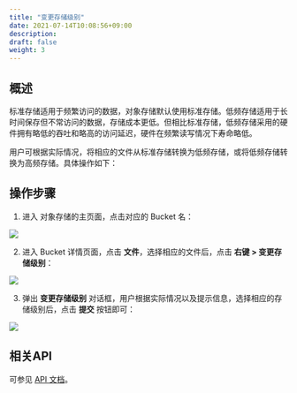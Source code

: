 ```yaml
---
title: "变更存储级别"
date: 2021-07-14T10:08:56+09:00
description:
draft: false
weight: 3
---
```


## 概述
标准存储适用于频繁访问的数据，对象存储默认使用标准存储。低频存储适用于长时间保存但不常访问的数据，存储成本更低。但相比标准存储，低频存储采用的硬件拥有略低的吞吐和略高的访问延迟，硬件在频繁读写情况下寿命略低。

用户可根据实际情况，将相应的文件从标准存储转换为低频存储，或将低频存储转换为高频存储。具体操作如下：

## 操作步骤

1. 进入 对象存储的主页面，点击对应的 Bucket 名：

 ![](../../_images/console_main.png)

2. 进入 Bucket 详情页面，点击 **文件**，选择相应的文件后，点击 **右键 > 变更存储级别**：

 ![](../../_images/object_file_level1.png)

3. 弹出 **变更存储级别** 对话框，用户根据实际情况以及提示信息，选择相应的存储级别后，点击 **提交** 按钮即可：

 ![](../../_images/object_file_level2.png)

## 相关API

可参见 [API 文档](/storage/object-storage/api/object/basic_opt/put/#存储级别)。

